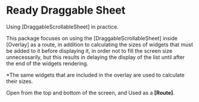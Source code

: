 # Ready Draggable Sheet

Using \[DraggableScrollableSheet\] in practice.

This package focuses on using the \[DraggableScrollableSheet\] inside \[Overlay\] as a route, in addition to calculating the sizes of widgets that must be added to it before displaying it, in order not to fill the screen size unnecessarily, but this results in delaying the display of the list until after the end of the widgets rendering.

*The same widgets that are included in the overlay are used to calculate their sizes.

Open from the top and bottom of the screen, and Used as a **\[Route\]**.
